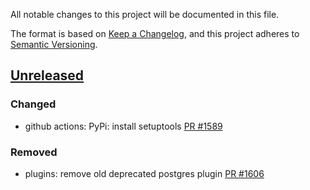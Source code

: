 All notable changes to this project will be documented in this file.

The format is based on [Keep a Changelog](https://keepachangelog.com/en/1.0.0/),
and this project adheres to [Semantic Versioning](https://semver.org/spec/v2.0.0.html).

## [Unreleased]

### Changed
- github actions: PyPi: install setuptools [PR #1589]

### Removed
- plugins: remove old deprecated postgres plugin [PR #1606]

[PR #1589]: https://github.com/bareos/bareos/pull/1589
[PR #1606]: https://github.com/bareos/bareos/pull/1606
[unreleased]: https://github.com/bareos/bareos/tree/master
